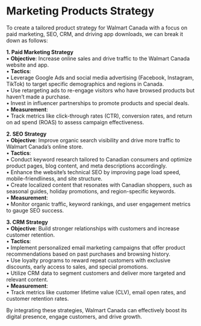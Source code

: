 # Marketing Products Strategy  
  
To create a tailored product strategy for Walmart Canada with a focus on paid marketing, SEO, CRM, and driving app downloads, we can break it down as follows:  
  
**1. Paid Marketing Strategy**  
	•	**Objective**: Increase online sales and drive traffic to the Walmart Canada website and app.  
	•	**Tactics**:  
	•	Leverage Google Ads and social media advertising (Facebook, Instagram, TikTok) to target specific demographics and regions in Canada.  
	•	Use retargeting ads to re-engage visitors who have browsed products but haven’t made a purchase.  
	•	Invest in influencer partnerships to promote products and special deals.  
	•	**Measurement**:  
	•	Track metrics like click-through rates (CTR), conversion rates, and return on ad spend (ROAS) to assess campaign effectiveness.  
  
**2. SEO Strategy**  
	•	**Objective**: Improve organic search visibility and drive more traffic to Walmart Canada’s online store.  
	•	**Tactics**:  
	•	Conduct keyword research tailored to Canadian consumers and optimize product pages, blog content, and meta descriptions accordingly.  
	•	Enhance the website’s technical SEO by improving page load speed, mobile-friendliness, and site structure.  
	•	Create localized content that resonates with Canadian shoppers, such as seasonal guides, holiday promotions, and region-specific keywords.  
	•	**Measurement**:  
	•	Monitor organic traffic, keyword rankings, and user engagement metrics to gauge SEO success.  
  
**3. CRM Strategy**  
	•	**Objective**: Build stronger relationships with customers and increase customer retention.  
	•	**Tactics**:  
	•	Implement personalized email marketing campaigns that offer product recommendations based on past purchases and browsing history.  
	•	Use loyalty programs to reward repeat customers with exclusive discounts, early access to sales, and special promotions.  
	•	Utilize CRM data to segment customers and deliver more targeted and relevant content.  
	•	**Measurement**:  
	•	Track metrics like customer lifetime value (CLV), email open rates, and customer retention rates.  
  
By integrating these strategies, Walmart Canada can effectively boost its digital presence, engage customers, and drive growth.  

